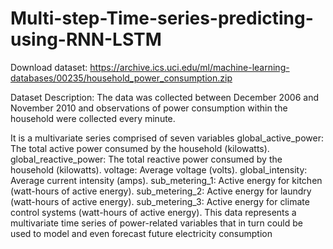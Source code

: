 # Multi-step-Time-series-predicting-using-RNN-LSTM

Download dataset:
https://archive.ics.uci.edu/ml/machine-learning-databases/00235/household_power_consumption.zip

Dataset Description:
The data was collected between December 2006 and November 2010 and observations of power consumption within the household were collected every minute.

It is a multivariate series comprised of seven variables
global_active_power: The total active power consumed by the household (kilowatts).
global_reactive_power: The total reactive power consumed by the household (kilowatts).
voltage: Average voltage (volts).
global_intensity: Average current intensity (amps).
sub_metering_1: Active energy for kitchen (watt-hours of active energy).
sub_metering_2: Active energy for laundry (watt-hours of active energy).
sub_metering_3: Active energy for climate control systems (watt-hours of active energy).
This data represents a multivariate time series of power-related variables that in turn could be used to model and even forecast future electricity consumption
